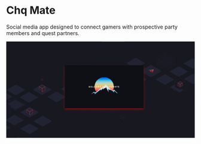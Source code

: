 # Chq Mate
Social media app designed to connect gamers with prospective party members and quest partners.


![Image](Screenshot.png)